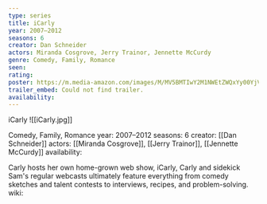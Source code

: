 ```yaml
---
type: series
title: iCarly
year: 2007–2012
seasons: 6
creator: Dan Schneider
actors: Miranda Cosgrove, Jerry Trainor, Jennette McCurdy
genre: Comedy, Family, Romance
seen:
rating: 
poster: https://m.media-amazon.com/images/M/MV5BMTIwY2M1NWEtZWQxYy00YjVkLTgwMmQtYjY1NmU5ZGQxODk4XkEyXkFqcGdeQXVyNjcyNzkwMTc@._V1_SX300.jpg
trailer_embed: Could not find trailer.
availability:
---
```

iCarly
![[iCarly.jpg]]

Comedy, Family, Romance
year: 2007–2012
seasons: 6
creator: [[Dan Schneider]]
actors: [[Miranda Cosgrove]], [[Jerry Trainor]], [[Jennette McCurdy]]
availability:

Carly hosts her own home-grown web show, iCarly, Carly and sidekick Sam's regular webcasts ultimately feature everything from comedy sketches and talent contests to interviews, recipes, and problem-solving.
wiki: 



